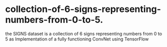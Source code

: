 # collection-of-6-signs-representing-numbers-from-0-to-5.
 the SIGNS dataset is a collection of 6 signs representing numbers from 0 to 5 as Implementation of  a fully functioning ConvNet using TensorFlow

